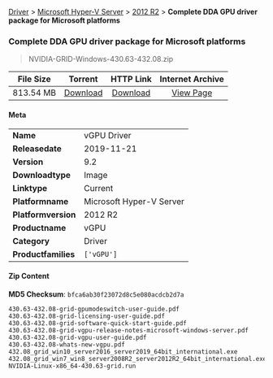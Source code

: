 
[Driver](/README.md)  >  [Microsoft Hyper-V Server](/index/Driver/Microsoft_Hyper-V_Server.md)  >  [2012 R2](/index/Driver/Microsoft_Hyper-V_Server/2012_R2.md)  >  **Complete DDA GPU driver package for Microsoft platforms**


###    Complete DDA GPU driver package for Microsoft platforms

> NVIDIA-GRID-Windows-430.63-432.08.zip   


| **File Size** | **Torrent**  | **HTTP Link** | **Internet Archive** |
|:-------------:|:------------:|:-------------:|:--------------------:|
| 813.54 MB |  [Download](https://archive.org/download/nvgpu_NVIDIA-GRID-Windows-430.63-432.08.zip_y0emnjgo/nvgpu_NVIDIA-GRID-Windows-430.63-432.08.zip_y0emnjgo_archive.torrent)       | [Download](https://archive.org/compress/nvgpu_NVIDIA-GRID-Windows-430.63-432.08.zip_y0emnjgo) | [View Page](https://archive.org/details/nvgpu_NVIDIA-GRID-Windows-430.63-432.08.zip_y0emnjgo)       |

#### Meta

<table>
<tr><td><strong>Name</strong></td><td>vGPU Driver</td></tr>
<tr><td><strong>Releasedate</strong></td><td>2019-11-21</td></tr>
<tr><td><strong>Version</strong></td><td>9.2</td></tr>
<tr><td><strong>Downloadtype</strong></td><td>Image</td></tr>
<tr><td><strong>Linktype</strong></td><td>Current</td></tr>
<tr><td><strong>Platformname</strong></td><td>Microsoft Hyper-V Server</td></tr>
<tr><td><strong>Platformversion</strong></td><td>2012 R2</td></tr>
<tr><td><strong>Productname</strong></td><td>vGPU</td></tr>
<tr><td><strong>Category</strong></td><td>Driver</td></tr>
<tr><td><strong>Productfamilies</strong></td><td><code>['vGPU']</code></td></tr>
</table>

#### Zip Content

**MD5 Checksum**: `bfca6ab30f23072d8c5e080acdcb2d7a`

```text
430.63-432.08-grid-gpumodeswitch-user-guide.pdf
430.63-432.08-grid-licensing-user-guide.pdf
430.63-432.08-grid-software-quick-start-guide.pdf
430.63-432.08-grid-vgpu-release-notes-microsoft-windows-server.pdf
430.63-432.08-grid-vgpu-user-guide.pdf
430.63-432.08-whats-new-vgpu.pdf
432.08_grid_win10_server2016_server2019_64bit_international.exe
432.08_grid_win7_win8_server2008R2_server2012R2_64bit_international.exe
NVIDIA-Linux-x86_64-430.63-grid.run
```